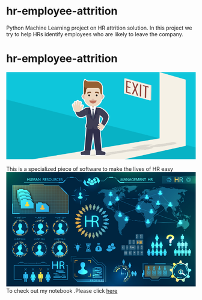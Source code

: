 # hr-employee-attrition
Python Machine Learning project on HR attrition solution. In this project we try to help HRs identify employees who are likely to leave the company. 

# hr-employee-attrition


![enter image description here](https://raw.githubusercontent.com/soumyajb/hr-employee-attrition/main/Attrtion.png)

This is a specialized piece of software to make the lives of HR easy
![enter image description here](https://raw.githubusercontent.com/soumyajb/hr-employee-attrition/main/hr-analytics-10.jpg)To check out my notebook .Please click [here](https://www.dropbox.com/sh/buuwng1en10m7zt/AAAa4T0gWo10SEyrqMTsQwuZa/HR_Analytics.ipynb?dl=0)


